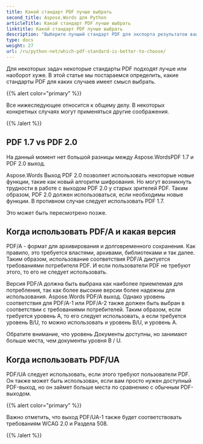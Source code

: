 ```yaml
---
title: Какой стандарт PDF лучше выбрать
second_title: Aspose.Words для Python
articleTitle: Какой стандарт PDF лучше выбрать
linktitle: Какой стандарт PDF лучше выбрать
description: "Выберите лучший стандарт PDF для экспорта результатов вашей задачи программирования. Python. Какой стандарт PDF лучше – PDF 1.7, PDF 2.0, PDF/A-1, PDF/A-2 или PDF/UA."
type: docs
weight: 27
url: /ru/python-net/which-pdf-standard-is-better-to-choose/
---
```


Для некоторых задач некоторые стандарты PDF подходят лучше или наоборот хуже. В этой статье мы постараемся определить, какие стандарты PDF для каких случаев имеет смысл выбрать.

{{% alert color="primary" %}}

Все нижеследующее относится к общему делу. В некоторых конкретных случаях могут применяться другие соображения.

{{% /alert %}}

## PDF 1.7 vs PDF 2.0

На данный момент нет большой разницы между Aspose.WordsPDF 1.7 и PDF 2.0 выход.

Aspose.Words Выход PDF 2.0 позволяет использовать некоторые новые функции, такие как новый алгоритм шифрования. Но могут возникнуть трудности в работе с выходом PDF 2.0 у старых зрителей PDF. Таким образом, PDF 2.0 должен использоваться, если необходимы новые функции. В противном случае следует использовать PDF 1.7.

Это может быть пересмотрено позже.

## Когда использовать PDF/A и какая версия

PDF/A - формат для архивирования и долговременного сохранения. Как правило, это требуется властями, архивами, библиотеками и так далее. Таким образом, использование соответствия PDF/A диктуется требованиями потребителя PDF. И если пользователи PDF не требуют этого, то его не следует использовать.

Версия PDF/A должна быть выбрана как наиболее приемлемая для потребления, так как более высокие версии более надежны для использования. Aspose.Words PDF/A выход. Однако уровень соответствия для PDF/A-1 или PDF/A-2 также должен быть выбран в соответствии с требованиями потребителей. Таким образом, если требуется уровень A, то его следует использовать, а если требуется уровень B/U, то можно использовать и уровень B/U, и уровень A.

Обратите внимание, что уровень Документы доступны, но занимают больше места, чем документы уровня B / U.

## Когда использовать PDF/UA

PDF/UA следует использовать, если этого требуют пользователи PDF. Он также может быть использован, если вам просто нужен доступный PDF-выход, но он займет больше места по сравнению с обычным PDF-выходом.

{{% alert color="primary" %}}

Важно отметить, что выход PDF/UA-1 также будет соответствовать требованиям WCAG 2.0 и Раздела 508.

{{% /alert %}}